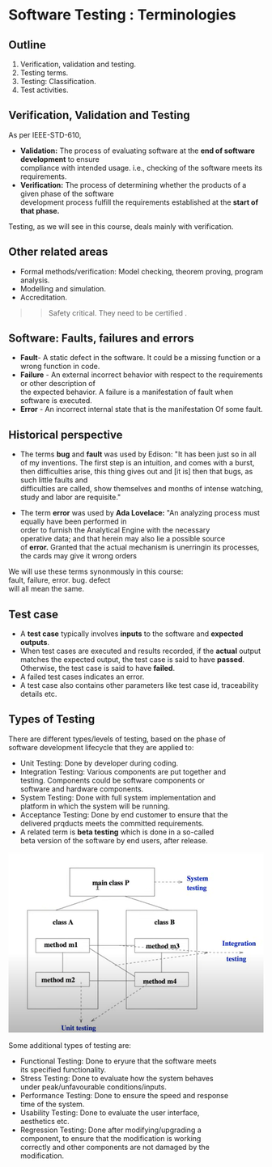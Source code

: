 # Software Testing : Terminologies

## Outline
1. Verification, validation and testing.
2. Testing terms.
3. Testing: Classification.
4. Test activities.

## Verification, Validation and Testing
As per IEEE-STD-610,
* **Validation:** The process of evaluating software at the **end of software development** to ensure   
compliance with intended
usage. i.e., checking of the software meets its requirements.
* **Verification:** The process of determining whether the products of a given phase of the software   
development process fulfill the requirements established at the **start of that phase.**

Testing, as we will see in this course, deals mainly with verification.

## Other related areas
* Formal methods/verification: Model checking, theorem
proving, program analysis.
* Modelling and simulation.
* Accreditation.

>> Safety critical. They need to be certified .  

## Software: Faults, failures and errors
* **Fault**-  A static defect in the software. It could be a missing function or a wrong function in code.
* **Failure** - An external incorrect behavior with respect to the requirements or other description of   
the expected behavior. A failure is a manifestation of fault when software is executed.
* **Error** -  An incorrect internal state that is the manifestation Of some fault.

## Historical perspective
* The terms **bug** and **fault** was used by Edison:
"It has been just so in all of my inventions. The first step is an intuition, and comes with a burst,   
then difficulties arise, this thing gives out and [it is] then that bugs, as such little faults and   
difficulties are called, show themselves and months of intense watching, study and labor are requisite."

* The term **error** was used by **Ada Lovelace:**
"An analyzing process must equally have been performed in  
order to furnish the Analytical Engine with the necessary  
operative data; and that herein may also lie a possible source  
of **error.** Granted that the actual mechanism is unerringin its processes,   
the cards may give it wrong orders

We will use these terms synonmously in this course:  
fault, failure, error. bug. defect  
will all mean the same.

## Test case
* A **test case** typically involves **inputs** to the software and **expected outputs**.
* When test cases are executed and results recorded, if the **actual** output   
matches the expected output, the test case is said to have **passed**.   
Otherwise, the test case is said to have **failed**.
* A failed test cases indicates an error.
* A test case also contains other parameters like test case id, traceability details etc.

## Types of Testing
There are different types/levels of testing, based on the phase of  
software development lifecycle that they are applied to:
* Unit Testing: Done by developer during coding.
* Integration Testing: Various components are put together and  
testing. Components could be software components or  
software and hardware components.
* System Testing: Done with full system implementation and  
platform in which the system will be running.
* Acceptance Testing: Done by end customer to ensure that the  
delivered prqducts meets the committed requirements.
* A related term is **beta testing** which is done in a so-called  
beta version of the software by end users, after release.

![TypesOfTesting](image.png)

Some additional types of testing are:
* Functional Testing: Done to eryure that the software meets  
its specified functionality.
* Stress Testing: Done to evaluate how the system behaves  
under peak/unfavourable conditions/inputs.
* Performance Testing: Done to ensure the speed and response  
time of the system.
* Usability Testing: Done to evaluate the user interface,  
aesthetics etc.
* Regression Testing: Done after modifying/upgrading a  
component, to ensure that the modification is working  
correctly and other components are not damaged by the  
modification.

